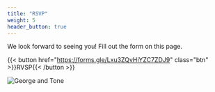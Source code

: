 ```yaml
---
title: "RSVP"
weight: 5
header_button: true
---
```


We look forward to seeing you! Fill out the form on this page.

{{< button href="https://forms.gle/Lxu3ZQvHiYZC7ZDJ9" class="btn" >}}RVSP{{< /button >}}

![George and Tone](/images/gt_fjord.jpg)